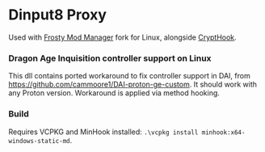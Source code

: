 # Dinput8 Proxy
Used with [Frosty Mod Manager](https://github.com/maniman303/FrostyToolsuite) fork for Linux, alongside [CryptHook](https://github.com/maniman303/CryptHook).

### Dragon Age Inquisition controller support on Linux
This dll contains ported workaround to fix controller support in DAI, from https://github.com/cammoore1/DAI-proton-ge-custom. It should work with any Proton version. Workaround is applied via method hooking.

### Build
Requires VCPKG and MinHook installed: `.\vcpkg install minhook:x64-windows-static-md`.